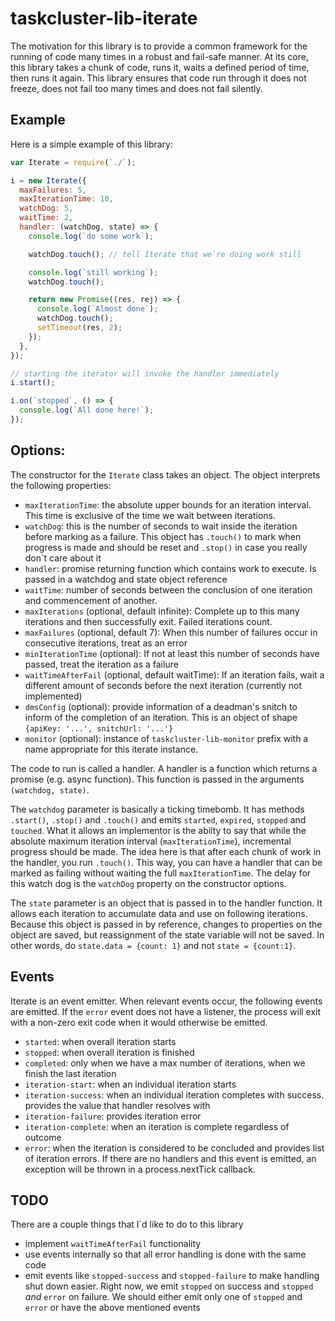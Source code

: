 # taskcluster-lib-iterate
The motivation for this library is to provide a common framework for the running
of code many times in a robust and fail-safe manner.  At its core, this library
takes a chunk of code, runs it, waits a defined period of time, then runs it
again.  This library ensures that code run through it does not freeze, does not
fail too many times and does not fail silently.

## Example
Here is a simple example of this library:

```javascript
var Iterate = require(`./`);

i = new Iterate({
  maxFailures: 5,
  maxIterationTime: 10,
  watchDog: 5,
  waitTime: 2,
  handler: (watchDog, state) => {
    console.log(`do some work`);

    watchDog.touch(); // tell Iterate that we`re doing work still

    console.log(`still working`);
    watchDog.touch();

    return new Promise((res, rej) => {
      console.log(`Almost done`);
      watchDog.touch();
      setTimeout(res, 2);
    });
  },
});

// starting the iterator will invoke the handler immediately
i.start();

i.on(`stopped`, () => {
  console.log(`All done here!`);
});
```

## Options:
The constructor for the `Iterate` class takes an object.  The object interprets
the following properties:

* `maxIterationTime`: the absolute upper bounds for an iteration interval.
  This time is exclusive of the time we wait between iterations.
* `watchDog`: this is the number of seconds to wait inside the iteration
  before marking as a failure.  This object has `.touch()` to mark when
  progress is made and should be reset and `.stop()` in case you really
  don`t care about it
* `handler`: promise returning function which contains work to execute.
  Is passed in a watchdog and state object reference
* `waitTime`: number of seconds between the conclusion of one iteration
  and commencement of another.
* `maxIterations` (optional, default infinite): Complete up to this many
  iterations and then successfully exit.  Failed iterations count.
* `maxFailures` (optional, default 7): When this number of failures occur
  in consecutive iterations, treat as an error
* `minIterationTime` (optional): If not at least this number of seconds
  have passed, treat the iteration as a failure
* `waitTimeAfterFail` (optional, default waitTime): If an iteration fails,
  wait a different amount of seconds before the next iteration (currently not
  implemented)
* `dmsConfig` (optional): provide information of a deadman's snitch to
  inform of the completion of an iteration.  This is an object of shape
  `{apiKey: '...', snitchUrl: '...'}`
* `monitor` (optional): instance of `taskcluster-lib-monitor` prefix with a
  name appropriate for this iterate instance.

The code to run is called a handler.  A handler is a function which returns a
promise (e.g. async function).  This function is passed in the arguments
`(watchdog, state)`.

The `watchdog` parameter is basically a ticking timebomb.  It has methods
`.start()`, `.stop()` and `.touch()` and emits `started`, `expired`, `stopped`
and `touched`.  What it allows an implementor is the abilty to say that while
the absolute maximum iteration interval (`maxIterationTime`), incremental
progress should be made.  The idea here is that after each chunk of work in the
handler, you run `.touch()`.  This way, you can have a handler that can be
marked as failing without waiting the full `maxIterationTime`.  The delay for
this watch dog is the `watchDog` property on the constructor options.

The `state` parameter is an object that is passed in to the handler function.
It allows each iteration to accumulate data and use on following iterations.
Because this object is passed in by reference, changes to properties on the
object are saved, but reassignment of the state variable will not be saved. In
other words, do `state.data = {count: 1}` and not `state = {count:1}`.

## Events

Iterate is an event emitter.  When relevant events occur, the following events
are emitted.  If the `error` event does not have a listener, the process will
exit with a non-zero exit code when it would otherwise be emitted.

* `started`: when overall iteration starts
* `stopped`: when overall iteration is finished
* `completed`: only when we have a max number of iterations, when we
  finish the last iteration
* `iteration-start`: when an individual iteration starts
* `iteration-success`: when an individual iteration completes with
  success.  provides the value that handler resolves with
* `iteration-failure`: provides iteration error
* `iteration-complete`: when an iteration is complete regardless of outcome
* `error`: when the iteration is considered to be concluded and provides
  list of iteration errors.  If there are no handlers and this event is
  emitted, an exception will be thrown in a process.nextTick callback.

## TODO
There are a couple things that I`d like to do to this library

* implement `waitTimeAfterFail` functionality
* use events internally so that all error handling is done with the same code
* emit events like `stopped-success` and `stopped-failure` to make handling shut
  down easier.  Right now, we emit `stopped` on success and `stopped` *and*
  `error` on failure.  We should either emit only one of `stopped` and `error`
  or have the above mentioned events
